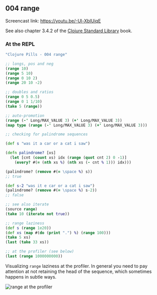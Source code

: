## 004 range

Screencast link: https://youtu.be/-Ul-XbIUiqE

See also chapter 3.4.2 of the [Clojure Standard Library](https://www.manning.com/books/clojure-standard-library) book.

### At the REPL

```clojure
"Clojure Pills - 004 range"

;; longs, pos and neg
(range 10)
(range 5 10)
(range 0 10 2)
(range 20 10 -2)

;; doubles and ratios
(range 0 5 0.5)
(range 0 1 1/10)
(take 5 (range))

;; auto-promotion
(range (-' Long/MAX_VALUE 3) (+' Long/MAX_VALUE 3))
(map type (range (-' Long/MAX_VALUE 3) (+' Long/MAX_VALUE 3)))

;; checking for palindrome sequences

(def s "was it a car or a cat i saw")

(defn palindrome? [xs]
  (let [cnt (count xs) idx (range (quot cnt 2) 0 -1)]
    (every? #(= (nth xs %) (nth xs (- cnt % 1))) idx)))

(palindrome? (remove #(= \space %) s))
;; true

(def s-2 "was it e car or a cat i saw")
(palindrome? (remove #(= \space %) s-2))
;; false

;; see also iterate
(source range)
(take 10 (iterate not true))

;; range laziness
(def s (range 1e20))
(def xs (map #(do (print ".") %) (range 100)))
(take 5 xs)
(last (take 33 xs))

;; at the profiler (see below)
(last (range 1000000000))

```

Visualizing `range` laziness at the profiler. In general you need to pay attention at not retaining the head of the sequence, which sometimes happens in subtle ways.

![range at the profiler](https://github.com/reborg/clojure-pills/blob/master/pics/004-range.png)
